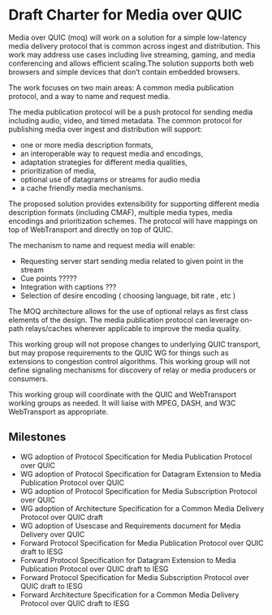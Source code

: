 # Draft Charter for Media over QUIC

Media over QUIC (moq) will work on a solution for a simple low-latency 
media delivery protocol that is common across ingest and distribution. 
This work may address use cases including live streaming, gaming, and 
media conferencing and allows efficient scaling.The solution supports 
both web browsers and simple devices that don’t contain embedded browsers. 
 
The work focuses on two main areas: A common media publication protocol, 
and a way to name and request media. 
 
The media publication protocol will be a push protocol for sending 
media including audio, video, and timed metadata. The common protocol for 
publishing media over ingest and distribution will support:

* one or more media description formats, 
* an interoperable way to request media and encodings,
* adaptation strategies for different media qualities, 
* prioritization of media, 
* optional use of datagrams or streams for audio media 
* a cache friendly media mechanisms. 
 
The proposed solution provides extensibility for supporting different 
media description formats (including CMAF), multiple media types, 
media encodings and prioritization schemes. The protocol will have 
mappings on top of WebTransport and directly on top of QUIC. 
 
The mechanism to name and request media will enable:

* Requesting server start sending media related to given point in the stream
* Cue points ?????
* Integration with captions ???
* Selection of desire encoding ( choosing language, bit rate , etc ) 
 
The MOQ architecture allows for the use of optional relays as first 
class elements of the design. The media publication protocol can 
leverage on-path relays/caches wherever applicable to improve the 
media quality. 
 
This working group will not propose changes to underlying QUIC transport, 
but may propose requirements to the QUIC WG for things such as extensions 
to  congestion control algorithms. This working group will not define 
signaling mechanisms for discovery of relay or media producers or consumers. 
 
This working group will coordinate with the QUIC and WebTransport working 
groups as needed. It will liaise with MPEG, DASH, and W3C WebTransport 
as appropriate. 
 
## Milestones

* WG adoption of Protocol Specification for Media Publication Protocol over QUIC
* WG adoption of Protocol Specification for Datagram Extension to Media Publication Protocol over QUIC
* WG adoption of Protocol Specification for Media Subscription Protocol over QUIC
* WG adoption of Architecture Specification for a Common Media Delivery Protocol over QUIC draft
* WG adoption of Usescase and Requirements document for Media Delivery over QUIC
* Forward Protocol Specification for Media Publication Protocol over QUIC draft to IESG
* Forward Protocol Specification for Datagram Extension to Media Publication Protocol over QUIC draft to IESG
* Forward Protocol Specification for Media Subscription Protocol over QUIC draft to IESG
* Forward Architecture Specification for a Common Media Delivery Protocol over QUIC draft to IESG
